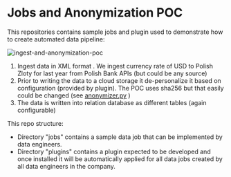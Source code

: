 # Jobs and Anonymization POC

This repositories contains sample jobs and plugin used to demonstrate how to create automated data pipeline: 

![ingest-and-anonymization-poc](https://user-images.githubusercontent.com/2536458/175011607-b8cfb78a-baa6-4412-acbd-4670585b9902.png)

1. Ingest data in XML format . We ingest currency rate of USD to Polish Zloty for last year from Polish Bank APIs (but could be any source)
2. Prior to writing the data to a cloud storage it de-personalize it based on configuration (provided by plugin). The POC uses sha256 but that easily could be changed (see [anonymizer.py](https://github.com/tozka/ctos-poc-sample/blob/main/plugins/vdk-poc-anonymize/src/vdk/ctos/anonymizer.py) )
3. The data is written into relation database as different tables (again configurable) 

This repo structure: 
- Directory "jobs" contains a sample data job that can be implemented by data engineers. 
- Directory "plugins" contains a plugin expected to be developed and once installed it will be automatically applied for all data jobs created by all data engineers in the company.

